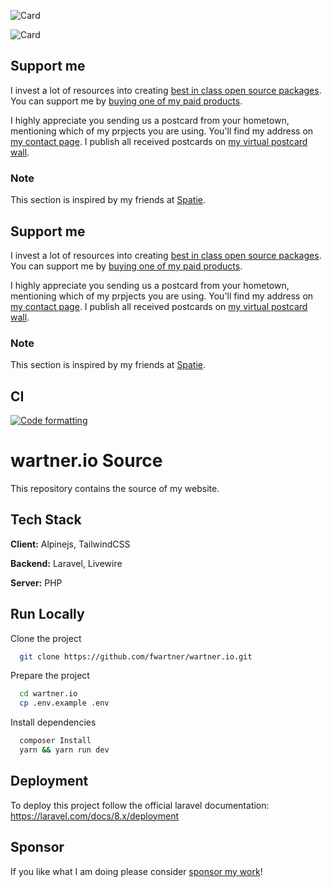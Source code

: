 ![Card](https://wartner.io/og/opengraph.png)

![Card](https://wartner.io/og/opengraph.png)

## Support me

I invest a lot of resources into creating [best in class open source packages](https://wartner.io/open-source). You can support me by [buying one of my paid products](https://wartner.io/open-source/support-me).

I highly appreciate you sending us a postcard from your hometown, mentioning which of my prpjects you are using. You'll find my address on [my contact page](https://wartner.me/contact). I publish all received postcards on [my virtual postcard wall](https://wartner.io/open-source/postcards).

### Note
This section is inspired by my friends at [Spatie](https://github.com/spatie).

## Support me

I invest a lot of resources into creating [best in class open source packages](https://wartner.io/open-source). You can support me by [buying one of my paid products](https://wartner.io/open-source/support-me).

I highly appreciate you sending us a postcard from your hometown, mentioning which of my prpjects you are using. You'll find my address on [my contact page](https://wartner.me/contact). I publish all received postcards on [my virtual postcard wall](https://wartner.io/open-source/postcards).

### Note
This section is inspired by my friends at [Spatie](https://github.com/spatie).

## CI
[![Code formatting](https://github.com/fwartner/wartner.io/actions/workflows/format.yml/badge.svg?branch=main)](https://github.com/fwartner/wartner.io/actions/workflows/format.yml)

# wartner.io Source
This repository contains the source of my website.

## Tech Stack
**Client:** Alpinejs, TailwindCSS

**Backend:** Laravel, Livewire

**Server:** PHP

## Run Locally
Clone the project
```bash
  git clone https://github.com/fwartner/wartner.io.git
```

Prepare the project
```bash
  cd wartner.io
  cp .env.example .env
```

Install dependencies
```bash
  composer Install
  yarn && yarn run dev
```

## Deployment
To deploy this project follow the official laravel documentation: https://laravel.com/docs/8.x/deployment

## Sponsor
If you like what I am doing please consider [sponsor my work](https://github.com/sponsors/fwartner)!
